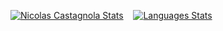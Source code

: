 [![Nicolas Castagnola Stats](https://github-readme-stats.vercel.app/api?username=NicolasCastagnola&theme=tokyonight)](https://github.com/NicolasCastagnola/github-readme-stats)
&nbsp;&nbsp;
[![Languages Stats](https://github-readme-stats.vercel.app/api/top-langs/?username=NicolasCastagnola&layout=compact&theme=tokyonight)](https://github.com/NicolasCastagnola/github-readme-stats)
